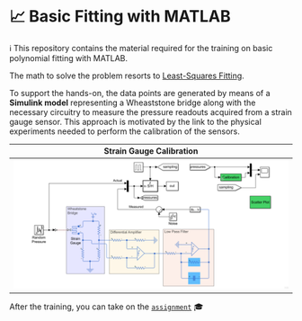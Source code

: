 📈 Basic Fitting with MATLAB
============================

ℹ This repository contains the material required for the training on basic polynomial fitting with MATLAB.

The math to solve the problem resorts to [Least-Squares Fitting][1]. 

To support the hands-on, the data points are generated by means of a **Simulink model** representing a Wheaststone bridge along with the necessary circuitry to measure the pressure readouts acquired from a strain gauge sensor. This approach is motivated by the link to the physical experiments needed to perform the calibration of the sensors.

| Strain Gauge Calibration |
| :---: |
| ![model][2] |

After the training, you can take on the [`assignment`][3] 🎓

[1]: https://it.mathworks.com/help/curvefit/least-squares-fitting.html
[2]: ./assets/model.png
[3]: https://github.com/pattacini/training-matlab-basic-fitting/tree/assignment
